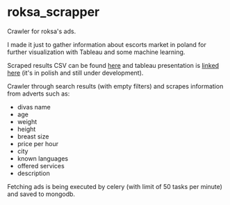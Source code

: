 # roksa_scrapper
Crawler for roksa's ads.

I made it just to gather information about escorts market in poland for further visualization with Tableau and some machine learning.

Scraped results CSV can be found [here](https://github.com/dwabece/roksa_scrapper/blob/master/exported/dump_30dec.csv) and tableau presentation is [linked here](https://public.tableau.com/profile/mj.krac7854#!/vizhome/rox/Story1) (it's in polish and still under development).

Crawler through search results (with empty filters) and scrapes information from adverts such as:
* divas name
* age
* weight
* height
* breast size
* price per hour
* city
* known languages
* offered services
* description

Fetching ads is being executed by celery (with limit of 50 tasks per minute) and saved to mongodb.
